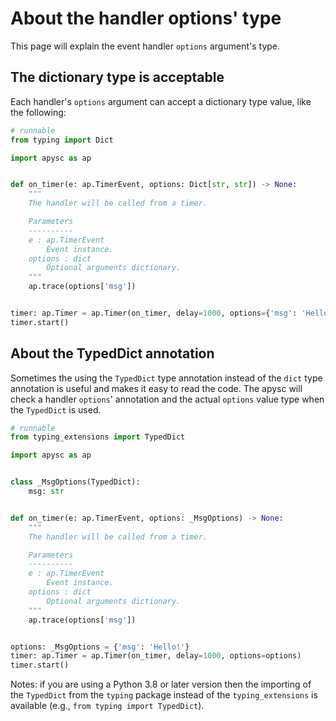 # About the handler options' type

This page will explain the event handler `options` argument's type.

## The dictionary type is acceptable

Each handler's `options` argument can accept a dictionary type value, like the following:

```py
# runnable
from typing import Dict

import apysc as ap


def on_timer(e: ap.TimerEvent, options: Dict[str, str]) -> None:
    """
    The handler will be called from a timer.

    Parameters
    ----------
    e : ap.TimerEvent
        Event instance.
    options : dict
        Optional arguments dictionary.
    """
    ap.trace(options['msg'])


timer: ap.Timer = ap.Timer(on_timer, delay=1000, options={'msg': 'Hello!'})
timer.start()
```

## About the TypedDict annotation

Sometimes the using the `TypedDict` type annotation instead of the `dict` type annotation is useful and makes it easy to read the code. The apysc will check a handler `options`' annotation and the actual `options` value type when the `TypedDict` is used.

```py
# runnable
from typing_extensions import TypedDict

import apysc as ap


class _MsgOptions(TypedDict):
    msg: str


def on_timer(e: ap.TimerEvent, options: _MsgOptions) -> None:
    """
    The handler will be called from a timer.

    Parameters
    ----------
    e : ap.TimerEvent
        Event instance.
    options : dict
        Optional arguments dictionary.
    """
    ap.trace(options['msg'])


options: _MsgOptions = {'msg': 'Hello!'}
timer: ap.Timer = ap.Timer(on_timer, delay=1000, options=options)
timer.start()
```

Notes: if you are using a Python 3.8 or later version then the importing of the `TypedDict` from the `typing` package instead of the `typing_extensions` is available (e.g., `from typing import TypedDict`).
